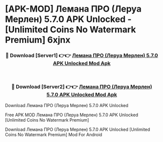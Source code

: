 # [APK-MOD] Лемана ПРО (Леруа Мерлен) 5.7.0 APK Unlocked - [Unlimited Coins No Watermark Premium] 6xjnx



<div align="center">
<h3>🔴 Download [Server1] 👉👉 <a href="https://momento.my/?title=Лемана_ПРО_(Леруа_Мерлен)_5.7.0_APK_Unlocked">Лемана ПРО (Леруа Мерлен) 5.7.0 APK Unlocked Mod Apk</a></h3><br>

<h3>🔴 Download [Server2] 👉👉 <a href="https://momento.my/?title=Лемана_ПРО_(Леруа_Мерлен)_5.7.0_APK_Unlocked">Лемана ПРО (Леруа Мерлен) 5.7.0 APK Unlocked Mod Apk</a></h3>
</div>



Download Лемана ПРО (Леруа Мерлен) 5.7.0 APK Unlocked 

Free APK MOD Лемана ПРО (Леруа Мерлен) 5.7.0 APK Unlocked [Unlimited Coins No Watermark Premium]

Download Лемана ПРО (Леруа Мерлен) 5.7.0 APK Unlocked [Unlimited Coins No Watermark Premium] Mod For Android
